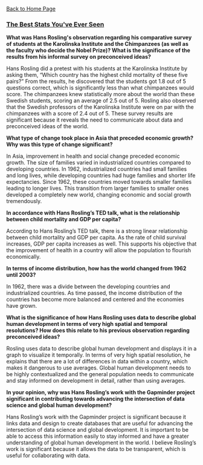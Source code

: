 [Back to Home Page](https://grace-yoon1.github.io/DATA150/)

### [The Best Stats You've Ever Seen](https://www.ted.com/talks/hans_rosling_the_best_stats_you_ve_ever_seen?language=en)

**What was Hans Rosling's observation regarding his comparative survey of students at the Karolinska Institute and the Chimpanzees (as well as the faculty who decide the Nobel Prize)? What is the significance of the results from his informal survey on preconceived ideas?**

Hans Rosling did a pretest with his students at the Karolinska Institute by asking them, “Which country has the highest child mortality of these five pairs?” From the results, he discovered that the students got 1.8 out of 5 questions correct, which is significantly less than what chimpanzees would score. The chimpanzees knew statistically more about the world than these Swedish students, scoring an average of 2.5 out of 5. Rosling also observed that the Swedish professors of the Karolinska Institute were on par with the chimpanzees with a score of 2.4 out of 5. These survey results are significant because it reveals the need to communicate about data and preconceived ideas of the world.


**What type of change took place in Asia that preceded economic growth? Why was this type of change significant?**

In Asia, improvement in health and social change preceded economic growth. The size of families varied in industrialized countries compared to developing countries. In 1962, industrialized countries had small families and long lives, while developing countries had huge families and shorter life expectancies. Since 1962, these countries moved towards smaller families leading to longer lives. This transition from larger families to smaller ones developed a completely new world, changing economic and social growth tremendously. 


**In accordance with Hans Rosling’s TED talk, what is the relationship between child mortality and GDP per capita?**

According to Hans Rosling’s TED talk, there is a strong linear relationship between child mortality and GDP per capita. As the rate of child survival increases, GDP per capita increases as well. This supports his objective that the improvement of health in a country will allow the population to flourish economically. 


**In terms of income distribution, how has the world changed from 1962 until 2003?**
 
In 1962, there was a divide between the developing countries and industrialized countries. As time passed, the income distribution of the countries has become more balanced and centered and the economies have grown.


**What is the significance of how Hans Rosling uses data to describe global human development in terms of very high spatial and temporal resolutions? How does this relate to his previous observation regarding preconceived ideas?**


Rosling uses data to describe global human development and displays it in a graph to visualize it temporally. In terms of very high spatial resolution, he explains that there are a lot of differences in data within a country, which makes it dangerous to use averages. Global human development needs to be highly contextualized and the general population needs to communicate and stay informed on development in detail, rather than using averages.

**In your opinion, why was Hans Rosling’s work with the Gapminder project significant in contributing towards advancing the intersection of data science and global human development?**

Hans Rosling’s work with the Gapminder project is significant because it links data and design to create databases that are useful for advancing the intersection of data science and global development. It is important to be able to access this information easily to stay informed and have a greater understanding of global human development in the world. I believe Rosling’s work is significant because it allows the data to be transparent, which is useful for collaborating with data. 
